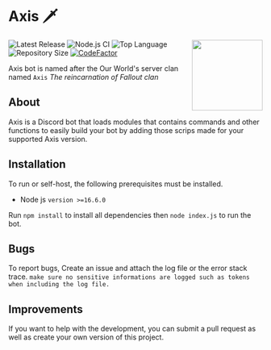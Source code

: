 # Axis 🗡️

<img align="right" src="https://i.imgur.com/xQxVisJ.png" height="140" width="140">

![Latest Release](https://img.shields.io/github/v/release/FalloutStudios/Axis?label=Latest%20Release)
![Node.js CI](https://github.com/FalloutStudios/Axis/actions/workflows/node.js.yml/badge.svg?branch=main)
![Top Language](https://img.shields.io/github/languages/top/FalloutStudios/Axis)
![Repository Size](https://img.shields.io/github/repo-size/FalloutStudios/Axis)
[![CodeFactor](https://www.codefactor.io/repository/github/falloutstudios/axis/badge)](https://www.codefactor.io/repository/github/falloutstudios/axis)

Axis bot is named after the Our World's server clan named `Axis` *The reincarnation of Fallout clan*

## About

Axis is a Discord bot that loads modules that contains commands and other functions to easily build your bot by adding those scrips made for your supported Axis version.

## Installation

To run or self-host, the following prerequisites must be installed.

* Node js `version >=16.6.0`

Run `npm install` to install all dependencies then `node index.js` to run the bot.

## Bugs

To report bugs, Create an issue and attach the log file or the error stack trace. `make sure no sensitive informations are logged such as tokens when including the log file.`

## Improvements

If you want to help with the development, you can submit a pull request as well as create your own version of this project.
